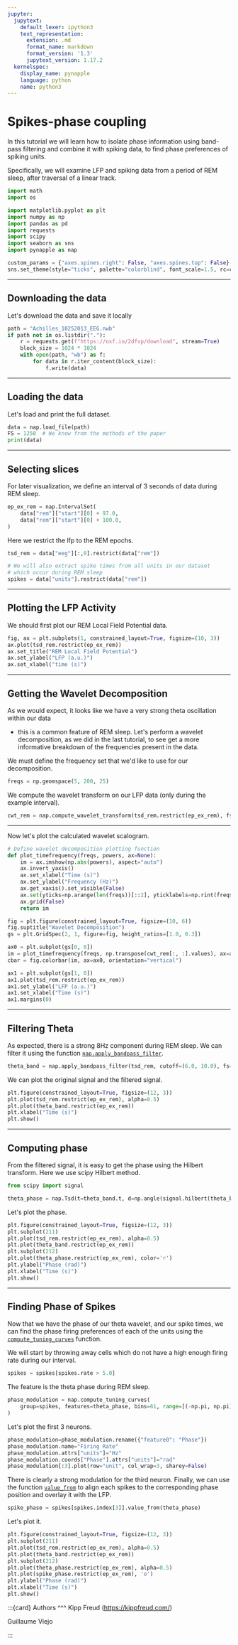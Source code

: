 ```yaml
---
jupyter:
  jupytext:
    default_lexer: ipython3
    text_representation:
      extension: .md
      format_name: markdown
      format_version: '1.3'
      jupytext_version: 1.17.2
  kernelspec:
    display_name: pynapple
    language: python
    name: python3
---
```


Spikes-phase coupling
=====================

In this tutorial we will learn how to isolate phase information using band-pass filtering and combine it
with spiking data, to find phase preferences of spiking units.

Specifically, we will examine LFP and spiking data from a period of REM sleep, after traversal of a linear track.

```python
import math
import os

import matplotlib.pyplot as plt
import numpy as np
import pandas as pd
import requests
import scipy
import seaborn as sns
import pynapple as nap

custom_params = {"axes.spines.right": False, "axes.spines.top": False}
sns.set_theme(style="ticks", palette="colorblind", font_scale=1.5, rc=custom_params)

```

***
Downloading the data
------------------
Let's download the data and save it locally

```python
path = "Achilles_10252013_EEG.nwb"
if path not in os.listdir("."):
    r = requests.get(f"https://osf.io/2dfvp/download", stream=True)
    block_size = 1024 * 1024
    with open(path, "wb") as f:
        for data in r.iter_content(block_size):
            f.write(data)
```

***
Loading the data
------------------
Let's load and print the full dataset.

```python
data = nap.load_file(path)
FS = 1250  # We know from the methods of the paper
print(data)
```

***
Selecting slices
-----------------------------------
For later visualization, we define an interval of 3 seconds of data during REM sleep.

```python
ep_ex_rem = nap.IntervalSet(
    data["rem"]["start"][0] + 97.0,
    data["rem"]["start"][0] + 100.0,
)
```

Here we restrict the lfp to the REM epochs.

```python
tsd_rem = data["eeg"][:,0].restrict(data["rem"])

# We will also extract spike times from all units in our dataset
# which occur during REM sleep
spikes = data["units"].restrict(data["rem"])
```

***
Plotting the LFP Activity
-----------------------------------
We should first plot our REM Local Field Potential data.

```python
fig, ax = plt.subplots(1, constrained_layout=True, figsize=(10, 3))
ax.plot(tsd_rem.restrict(ep_ex_rem))
ax.set_title("REM Local Field Potential")
ax.set_ylabel("LFP (a.u.)")
ax.set_xlabel("time (s)")
```

***
Getting the Wavelet Decomposition
-----------------------------------
As we would expect, it looks like we have a very strong theta oscillation within our data
- this is a common feature of REM sleep. Let's perform a wavelet decomposition,
as we did in the last tutorial, to see get a more informative breakdown of the
frequencies present in the data.

We must define the frequency set that we'd like to use for our decomposition.

```python
freqs = np.geomspace(5, 200, 25)
```

We compute the wavelet transform on our LFP data (only during the example interval).

```python
cwt_rem = nap.compute_wavelet_transform(tsd_rem.restrict(ep_ex_rem), fs=FS, freqs=freqs)
```

***
Now let's plot the calculated wavelet scalogram.

```python
# Define wavelet decomposition plotting function
def plot_timefrequency(freqs, powers, ax=None):
    im = ax.imshow(np.abs(powers), aspect="auto")
    ax.invert_yaxis()
    ax.set_xlabel("Time (s)")
    ax.set_ylabel("Frequency (Hz)")
    ax.get_xaxis().set_visible(False)
    ax.set(yticks=np.arange(len(freqs))[::2], yticklabels=np.rint(freqs[::2]))
    ax.grid(False)
    return im

fig = plt.figure(constrained_layout=True, figsize=(10, 6))
fig.suptitle("Wavelet Decomposition")
gs = plt.GridSpec(2, 1, figure=fig, height_ratios=[1.0, 0.3])

ax0 = plt.subplot(gs[0, 0])
im = plot_timefrequency(freqs, np.transpose(cwt_rem[:, :].values), ax=ax0)
cbar = fig.colorbar(im, ax=ax0, orientation="vertical")

ax1 = plt.subplot(gs[1, 0])
ax1.plot(tsd_rem.restrict(ep_ex_rem))
ax1.set_ylabel("LFP (a.u.)")
ax1.set_xlabel("Time (s)")
ax1.margins(0)
```

***
Filtering Theta
---------------

As expected, there is a strong 8Hz component during REM sleep. We can filter it using the function [`nap.apply_bandpass_filter`](pynapple.process.filtering.apply_bandpass_filter).

```python
theta_band = nap.apply_bandpass_filter(tsd_rem, cutoff=(6.0, 10.0), fs=FS)
```

We can plot the original signal and the filtered signal.

```python
plt.figure(constrained_layout=True, figsize=(12, 3))
plt.plot(tsd_rem.restrict(ep_ex_rem), alpha=0.5)
plt.plot(theta_band.restrict(ep_ex_rem))
plt.xlabel("Time (s)")
plt.show()
```

***
Computing phase
---------------

From the filtered signal, it is easy to get the phase using the Hilbert transform. Here we use scipy Hilbert method.

```python
from scipy import signal

theta_phase = nap.Tsd(t=theta_band.t, d=np.angle(signal.hilbert(theta_band)))
```

Let's plot the phase.

```python
plt.figure(constrained_layout=True, figsize=(12, 3))
plt.subplot(211)
plt.plot(tsd_rem.restrict(ep_ex_rem), alpha=0.5)
plt.plot(theta_band.restrict(ep_ex_rem))
plt.subplot(212)
plt.plot(theta_phase.restrict(ep_ex_rem), color='r')
plt.ylabel("Phase (rad)")
plt.xlabel("Time (s)")
plt.show()
```

***
Finding Phase of Spikes
-----------------------
Now that we have the phase of our theta wavelet, and our spike times, we can find the phase firing preferences
of each of the units using the [`compute_tuning_curves`](pynapple.process.tuning_curves.compute_tuning_curves) function.

We will start by throwing away cells which do not have a high enough firing rate during our interval.

```python
spikes = spikes[spikes.rate > 5.0]
```

The feature is the theta phase during REM sleep.

```python
phase_modulation = nap.compute_tuning_curves(
    group=spikes, features=theta_phase, bins=61, range=[(-np.pi, np.pi)]
)
```

Let's plot the first 3 neurons.

```python
phase_modulation=phase_modulation.rename({"feature0": "Phase"})
phase_modulation.name="Firing Rate"
phase_modulation.attrs["units"]="Hz"
phase_modulation.coords["Phase"].attrs["units"]="rad"
phase_modulation[:3].plot(row="unit", col_wrap=3, sharey=False)
```

There is clearly a strong modulation for the third neuron.
Finally, we can use the function [`value_from`](pynapple.Ts.value_from) to align each spikes to the corresponding phase position and overlay
it with the LFP.

```python
spike_phase = spikes[spikes.index[3]].value_from(theta_phase)
```

Let's plot it.

```python
plt.figure(constrained_layout=True, figsize=(12, 3))
plt.subplot(211)
plt.plot(tsd_rem.restrict(ep_ex_rem), alpha=0.5)
plt.plot(theta_band.restrict(ep_ex_rem))
plt.subplot(212)
plt.plot(theta_phase.restrict(ep_ex_rem), alpha=0.5)
plt.plot(spike_phase.restrict(ep_ex_rem), 'o')
plt.ylabel("Phase (rad)")
plt.xlabel("Time (s)")
plt.show()
```

:::{card}
Authors
^^^
Kipp Freud (https://kippfreud.com/)

Guillaume Viejo

:::
